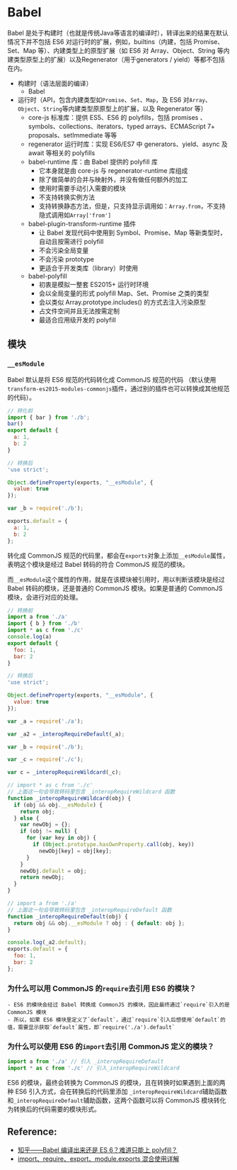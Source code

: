 # Babel

Babel 是处于构建时（也就是传统Java等语言的编译时），转译出来的结果在默认情况下并不包括 ES6 对运行时的扩展，例如，builtins（内建，包括 Promise、Set、Map 等）、内建类型上的原型扩展（如 ES6 对 Array、Object、String 等内建类型原型上的扩展）以及Regenerator（用于generators / yield）等都不包括在内。

- 构建时（语法层面的编译）
    - Babel
- 运行时（API，包含内建类型如`Promise`、`Set`、`Map`，及 ES6 对`Array`、`Object`、`String`等内建类型原原型上的扩展，以及 Regenerator 等）
    - core-js 标准库：提供 ES5、ES6 的 polyfills，包括 promises 、symbols、collections、iterators、typed arrays、ECMAScript 7+ proposals、setImmediate 等等
    - regenerator 运行时库：实现 ES6/ES7 中 generators、yield、async 及 await 等相关的 polyfills
    - babel-runtime 库：由 Babel 提供的 polyfill 库
        - 它本身就是由 core-js 与 regenerator-runtime 库组成
        - 除了做简单的合并与映射外，并没有做任何额外的加工
        - 使用时需要手动引入需要的模块
        - 不支持转换实例方法
        - 支持转换静态方法，但是，只支持显示调用如：`Array.from`，不支持隐式调用如`Array['from']`
    - babel-plugin-transform-runtime 插件
        - 让 Babel 发现代码中使用到 Symbol、Promise、Map 等新类型时，自动且按需进行 polyfill
        - 不会污染全局变量
        - 不会污染 prototype
        - 更适合于开发类库（library）时使用
    - babel-polyfill
        - 初衷是模拟一整套 ES2015+ 运行时环境
        - 会以全局变量的形式 polyfill Map、Set、Promise 之类的类型
        - 会以类似 Array.prototype.includes() 的方式去注入污染原型
        - 占文件空间并且无法按需定制
        - 最适合应用级开发的 polyfill

## 模块

### `__esModule`

Babel 默认是将 ES6 规范的代码转化成 CommonJS 规范的代码
（默认使用`transform-es2015-modules-commonjs`插件，通过别的插件也可以转换成其他规范的代码）。

```js
// 转化前
import { bar } from './b';
bar()
export default {
  a: 1,
  b: 2
}
```

```js
// 转换后
'use strict';

Object.defineProperty(exports, "__esModule", {
  value: true
});

var _b = require('./b');

exports.default = {
  a: 1,
  b: 2
};
```

转化成 CommonJS 规范的代码里，都会在`exports`对象上添加`__esModule`属性，表明这个模块是经过 Babel 转码的符合 CommonJS 规范的模块。

而`__esModule`这个属性的作用，就是在该模块被引用时，用以判断该模块是经过 Babel 转码的模块，还是普通的 CommonJS 模块。如果是普通的 CommonJS 模块，会进行对应的处理。

```js
// 转换前
import a from './a'
import { b } from './b'
import * as c from './c'
console.log(a)
export default {
  foo: 1,
  bar: 2
}
```

```js
// 转换后
'use strict';

Object.defineProperty(exports, "__esModule", {
  value: true
});

var _a = require('./a');

var _a2 = _interopRequireDefault(_a);

var _b = require('./b');

var _c = require('./c');

var c = _interopRequireWildcard(_c);

// import * as c from './c'
// 上面这一句会导致转码里包含 _interopRequireWildcard 函数
function _interopRequireWildcard(obj) {
  if (obj && obj.__esModule) {
    return obj;
  } else {
    var newObj = {};
    if (obj != null) {
      for (var key in obj) {
        if (Object.prototype.hasOwnProperty.call(obj, key))
          newObj[key] = obj[key];
      }
    }
    newObj.default = obj;
    return newObj;
  }
}

// import a from './a'
// 上面这一句会导致转码里包含 _interopRequireDefault 函数
function _interopRequireDefault(obj) {
  return obj && obj.__esModule ? obj : { default: obj };
}

console.log(_a2.default);
exports.default = {
  foo: 1,
  bar: 2
};
```

### 为什么可以用 CommonJS 的`require`去引用 ES6 的模块？
    - ES6 的模块会经过 Babel 转换成 CommonJS 的模块，因此最终通过`require`引入的是 CommonJS 模块
    - 所以，如果 ES6 模块里定义了`default`，通过`require`引入后想使用`default`的值，需要显示获取`default`属性，即`require('./a').default`


### 为什么可以使用 ES6 的`import`去引用 CommonJS 定义的模块？


```js
import a from './a' // 引入 _interopRequireDefault
import * as c from './c' // 引入_interopRequireWildcard
```
ES6 的模块，最终会转换为 CommonJS 的模块，且在转换时如果遇到上面的两种 ES6 引入方式，会在转换后的代码里添加
`_interopRequireWildcard`辅助函数和`_interopRequireDefault`辅助函数，这两个函数可以将 CommonJS 模块转化为转换后的代码需要的模块形式。


## Reference:
- [知乎——Babel 编译出来还是 ES 6？难道只能上 polyfill？](https://www.zhihu.com/question/49382420)
- [import、require、export、module.exports 混合使用详解](https://github.com/ShowJoy-com/showjoy-blog/issues/39)
